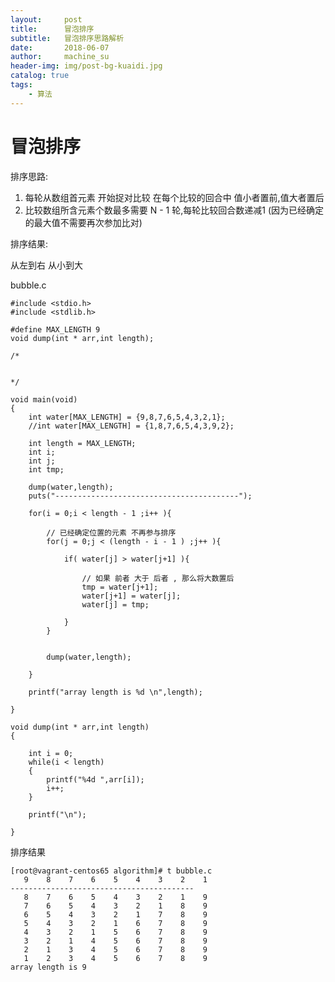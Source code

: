 ```yaml
---
layout:     post
title:      冒泡排序
subtitle:   冒泡排序思路解析
date:       2018-06-07
author:     machine_su
header-img: img/post-bg-kuaidi.jpg
catalog: true
tags:
    - 算法
---
```

	

# 冒泡排序
	
排序思路:

1. 每轮从数组首元素 开始捉对比较 在每个比较的回合中 值小者置前,值大者置后
1. 比较数组所含元素个数最多需要 N - 1 轮,每轮比较回合数递减1 (因为已经确定的最大值不需要再次参加比对)

排序结果:

从左到右 从小到大

bubble.c

	#include <stdio.h>
	#include <stdlib.h>
	
	#define MAX_LENGTH 9
	void dump(int * arr,int length);
	
	/*
	   
	
	*/
	
	void main(void)
	{
	    int water[MAX_LENGTH] = {9,8,7,6,5,4,3,2,1};
	    //int water[MAX_LENGTH] = {1,8,7,6,5,4,3,9,2};
	
	    int length = MAX_LENGTH;
	    int i;
	    int j;
	    int tmp;
	
	    dump(water,length);
	    puts("-----------------------------------------");
	
	    for(i = 0;i < length - 1 ;i++ ){
	
	        // 已经确定位置的元素 不再参与排序
	        for(j = 0;j < (length - i - 1 ) ;j++ ){
	
	            if( water[j] > water[j+1] ){
	
	                // 如果 前者 大于 后者 , 那么将大数置后
	                tmp = water[j+1];
	                water[j+1] = water[j];
	                water[j] = tmp;
	
	            }
	        }
	
	
	        dump(water,length);
	
	    }
	
	    printf("array length is %d \n",length);
	
	}
	
	void dump(int * arr,int length)
	{
	
	    int i = 0;
	    while(i < length)
	    {
	        printf("%4d ",arr[i]);
	        i++;
	    }
	
	    printf("\n");
	
	}

排序结果

	[root@vagrant-centos65 algorithm]# t bubble.c
	   9    8    7    6    5    4    3    2    1 
	-----------------------------------------
	   8    7    6    5    4    3    2    1    9 
	   7    6    5    4    3    2    1    8    9 
	   6    5    4    3    2    1    7    8    9 
	   5    4    3    2    1    6    7    8    9 
	   4    3    2    1    5    6    7    8    9 
	   3    2    1    4    5    6    7    8    9 
	   2    1    3    4    5    6    7    8    9 
	   1    2    3    4    5    6    7    8    9 
	array length is 9 

